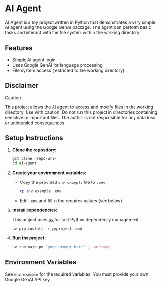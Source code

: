 # AI Agent

AI Agent is a toy project written in Python that demonstrates a very simple AI agent using the Google GenAI package. The agent can perform basic tasks and interact with the file system within the working directory.

## Features
- Simple AI agent logic
- Uses Google GenAI for language processing
- File system access (restricted to the working directory)

## Disclaimer
> [!CAUTION]
> This project allows the AI agent to access and modify files in the working directory. Use with caution. Do not run this project in directories containing sensitive or important files. The author is not responsible for any data loss or unintended consequences.

## Setup Instructions

1. **Clone the repository:**
   ```sh
   git clone <repo-url>
   cd ai-agent
   ```

2. **Create your environment variables:**
   - Copy the provided `env.example` file to `.env`:
     ```sh
     cp env.example .env
     ```
   - Edit `.env` and fill in the required values (see below).


3. **Install dependencies:**
   
   This project uses [uv](https://github.com/astral-sh/uv) for fast Python dependency management.
   ```sh
   uv pip install -r pyproject.toml
   ```

4. **Run the project:**
   ```sh
   uv run main.py "your prompt here" [--verbose]
   ```

## Environment Variables
See `env.example` for the required variables. You must provide your own Google GenAI API key.
